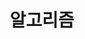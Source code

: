 ---
title: "알고리즘"
permalink: /categories/algorithm/
layout: category
author_profile: true
taxonomy: algorithm
---